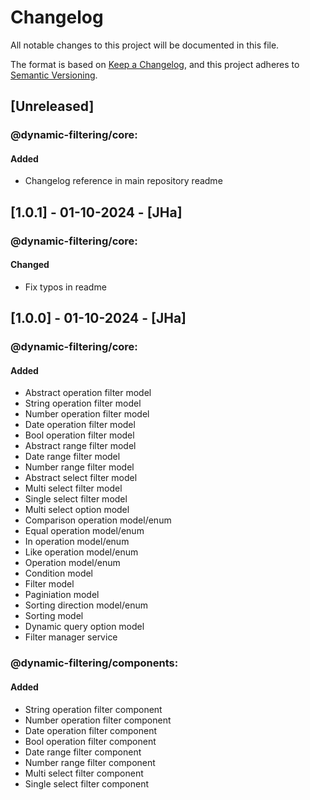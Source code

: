 # Changelog

All notable changes to this project will be documented in this file.

The format is based on [Keep a Changelog](https://keepachangelog.com/en/1.1.0/),
and this project adheres to [Semantic Versioning](https://semver.org/spec/v2.0.0.html).

## [Unreleased]

### @dynamic-filtering/core:

#### Added

-   Changelog reference in main repository readme

## [1.0.1] - 01-10-2024 - [JHa]

### @dynamic-filtering/core:

#### Changed

-   Fix typos in readme

## [1.0.0] - 01-10-2024 - [JHa]

### @dynamic-filtering/core:

#### Added

-   Abstract operation filter model
-   String operation filter model
-   Number operation filter model
-   Date operation filter model
-   Bool operation filter model
-   Abstract range filter model
-   Date range filter model
-   Number range filter model
-   Abstract select filter model
-   Multi select filter model
-   Single select filter model
-   Multi select option model
-   Comparison operation model/enum
-   Equal operation model/enum
-   In operation model/enum
-   Like operation model/enum
-   Operation model/enum
-   Condition model
-   Filter model
-   Paginiation model
-   Sorting direction model/enum
-   Sorting model
-   Dynamic query option model
-   Filter manager service

### @dynamic-filtering/components:

#### Added

-   String operation filter component
-   Number operation filter component
-   Date operation filter component
-   Bool operation filter component
-   Date range filter component
-   Number range filter component
-   Multi select filter component
-   Single select filter component
